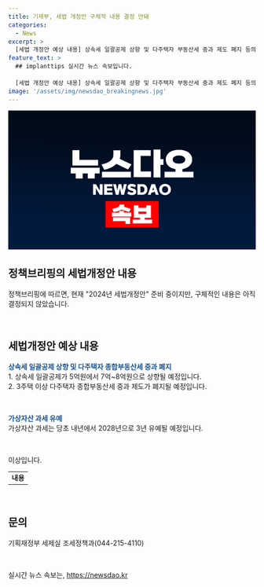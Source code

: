 ```yaml
---
title: 기재부, 세법 개정안 구체적 내용 결정 안돼
categories:
  - News
excerpt: >
  [세법 개정안 예상 내용] 상속세 일괄공제 상향 및 다주택자 부동산세 중과 제도 폐지 등의 방안이 유력하다는 제하의 기사가 나왔습니다. 또한, 가상자산 과세에 대한 3년 유예안도 유력하다고 전해졌습니다. 하지만, 기재부는 아직 구체적 내용을 결정하지 않았으며, 자세한 사항은 기획재정부 세제실로 문의 바랍니다.
feature_text: >
  ## implanttips 실시간 뉴스 속보입니다.

  [세법 개정안 예상 내용] 상속세 일괄공제 상향 및 다주택자 부동산세 중과 제도 폐지 등의 방안이 유력하다는 제하의 기사가 나왔습니다. 또한, 가상자산 과세에 대한 3년 유예안도 유력하다고 전해졌습니다. 하지만, 기재부는 아직 구체적 내용을 결정하지 않았으며, 자세한 사항은 기획재정부 세제실로 문의 바랍니다.
image: '/assets/img/newsdao_breakingnews.jpg'
---
```


<p><img src="/assets/img/newsdao_breakingnews.jpg" alt="implanttips 속보" /></p>

<h2 data-ke-size="size26">정책브리핑의 세법개정안 내용</h2>

<p>정책브리핑에 따르면, 현재 "2024년 세법개정안" 준비 중이지만, 구체적인 내용은 아직 결정되지 않았습니다.</p>

<p data-ke-size="size16">&nbsp;</p>

<h2 data-ke-size="size24">세법개정안 예상 내용</h2>

<p><b><span style="color: #1a5490;">상속세 일괄공제 상향 및 다주택자 종합부동산세 중과 폐지</b></span><br>
1. 상속세 일괄공제가 5억원에서 7억~8억원으로 상향될 예정입니다.<br>
2. 3주택 이상 다주택자 종합부동산세 중과 제도가 폐지될 예정입니다.</p>

<p data-ke-size="size16">&nbsp;</p>

<p><b><span style="color: #1a5490;">가상자산 과세 유예</b></span><br>
가상자산 과세는 당초 내년에서 2028년으로 3년 유예될 예정입니다.</p>

<p data-ke-size="size16">&nbsp;</p>

<p>이상입니다.</p>

<table>
<tbody>
<tr>
<td style="text-align: center; height: 17px;"><b>내용</b></td>
</tr>
</tbody>
</table>

<p data-ke-size="size16">&nbsp;</p>

<h2 data-ke-size="size24">문의</h2>

<p>기획재정부 세제실 조세정책과(044-215-4110)</p>

<p data-ke-size="size16">&nbsp;</p>
실시간 뉴스 속보는, <a href="https://newsdao.kr" rel="dofollow">https://newsdao.kr</a>


